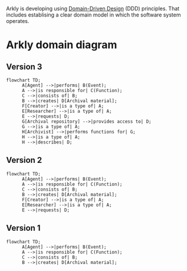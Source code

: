 Arkly is developing using [Domain-Driven Design](https://en.wikipedia.org/wiki/Domain-driven_design) (DDD) principles. That includes establising a clear domain model in which the software system operates.


# Arkly domain diagram




## Version 3

```mermaid
flowchart TD;
      A[Agent] -->|performs| B(Event);
      A -->|is responsible for| C(Function);
      C -->|consists of| B;
      B -->|creates| D[Archival material];
      F[Creator] -->|is a type of| A;
      E[Researcher] -->|is a type of| A;
      E -->|requests| D;
      G[Archival repository] -->|provides access to| D;
      G -->|is a type of| A;
      H[Archivist] -->|performs functions for| G;
      H -->|is a type of| A;
      H -->|describes| D;
```

## Version 2

```mermaid
flowchart TD;
      A[Agent] -->|performs| B(Event);
      A -->|is responsible for| C(Function);
      C -->|consists of| B;
      B -->|creates| D[Archival material];
      F[Creator] -->|is a type of| A;
      E[Researcher] -->|is a type of| A;
      E -->|requests| D;
```

## Version 1

```mermaid
flowchart TD;
      A[Agent] -->|performs| B(Event);
      A -->|is responsible for| C(Function);
      C -->|consists of| B;
      B -->|creates| D[Archival material];
```
